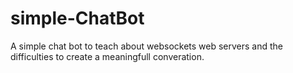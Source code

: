 # simple-ChatBot
A simple chat bot to teach about websockets web servers and the difficulties to create a meaningfull converation. 
